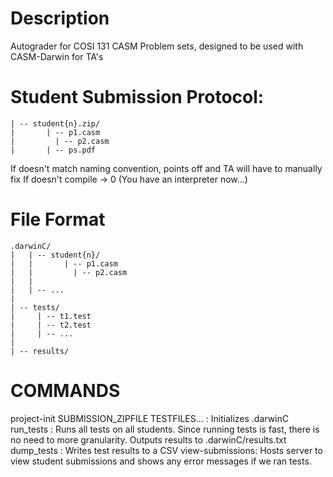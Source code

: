 # Description
Autograder for COSI 131 CASM Problem sets, designed to be used with CASM-Darwin for TA's

# Student Submission Protocol: 
```verbatim
| -- student{n}.zip/
|   	| -- p1.casm
|		  | -- p2.casm
|	  	| -- ps.pdf
```

If doesn't match naming convention, points off and TA will have to manually fix
If doesn't compile -> 0 (You have an interpreter now...)

# File Format
```verbatim
.darwinC/
|	| -- student{n}/
|	|   	| -- p1.casm
|	|		  | -- p2.casm
|	|
|	| -- ...
|
| -- tests/
|	  | -- t1.test
|	  | -- t2.test
|	  | -- ... 
|
| -- results/
```

# COMMANDS
project-init SUBMISSION_ZIPFILE TESTFILES... : Initializes .darwinC
run_tests : Runs all tests on all students. Since running tests is fast, there is no need to more granularity. Outputs results to .darwinC/results.txt
dump_tests : Writes test results to a CSV
view-submissions: Hosts server to view student submissions and shows any error messages if we ran tests. 
